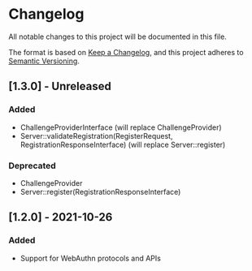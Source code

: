 # Changelog
All notable changes to this project will be documented in this file.

The format is based on [Keep a Changelog](https://keepachangelog.com/en/1.0.0/),
and this project adheres to [Semantic Versioning](https://semver.org/spec/v2.0.0.html).

## [1.3.0] - Unreleased

### Added
- ChallengeProviderInterface (will replace ChallengeProvider)
- Server::validateRegistration(RegisterRequest, RegistrationResponseInterface) (will replace Server::register)

### Deprecated
- ChallengeProvider
- Server::register(RegistrationResponseInterface)


## [1.2.0] - 2021-10-26
### Added
- Support for WebAuthn protocols and APIs
